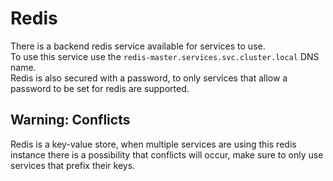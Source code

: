 # Redis

There is a backend redis service available for services to use.  
To use this service use the `redis-master.services.svc.cluster.local` DNS name.  
Redis is also secured with a password, to only services that allow a password to be set for redis are supported.

## Warning: Conflicts

Redis is a key-value store, when multiple services are using this redis instance there is a possibility that conflicts will occur, make sure to only use services that prefix their keys.
